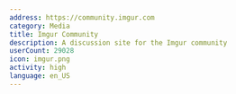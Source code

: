 ```yaml
---
address: https://community.imgur.com
category: Media
title: Imgur Community
description: A discussion site for the Imgur community
userCount: 29028
icon: imgur.png
activity: high
language: en_US
---
```

